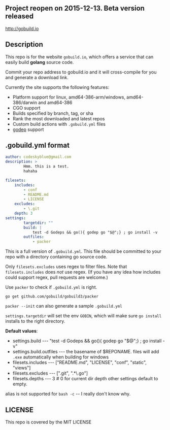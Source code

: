 ## Project reopen on 2015-12-13. Beta version released

<http://gobuild.io>

## Description
This repo is for the website `gobuild.io`, which offers a service that can easily build **golang** source code.

Commit your repo address to gobuild.io and it will cross-compile for you and generate a download link.

Currently the site supports the following features:

* Platform support for linux, amd64-386-arm/windows, amd64-386/darwin and amd64-386
* CGO support
* Builds specified by branch, tag, or sha
* Rank the most downloaded and latest repos
* Custom build actions with `.gobuild.yml` files
* [godep](https://github.com/tools/godep) support

## .gobuild.yml format

```yaml
author: codeskyblue@gmail.com
description: >
        Hmm. this is a test.
        hahaha

filesets:
    includes:
        - conf
        - README.md
        - LICENSE
    excludes:
        - \.git
	depth: 3
settings:
        targetdir: ""
        build: |
			test -d Godeps && go(){ godep go "$@";} ; go install -v
        outfiles:
            - packer
```
This is a full version of `.gobuild.yml`. This file should be committed to your repo with a directory containing go source code.

Only `filesets.excludes` uses regex to filter files. Note that `filesets.includes` does *not* use regex.
(If you have any idea how includes could support regex, pull requests are welcome.)

Use `packer` to check if `.gobuild.yml` is right.

	go get github.com/gobuild/gobuild3/packer

`packer --init` can also generate a sample `.gobuild.yml`

`settings.targetdir` will set the env `GOBIN`, which will make sure `go install` installs to the right directory.

**Default values**:

* settings.build --- "test -d Godeps && go(){ godep go "$@";} ; go install -v"
* settings.build.outfiles --- the basename of $REPONAME. files will add `.exe` automatically when building for windows
* filesets.includes --- ["README.md", "LICENSE", "conf", "static", "views"]
* filesets.excludes --- ["\.git", ".*\\.go"]
* filesets.depths --- 3  # 0 for current dir depth
other settings default to empty.

alias is not supported for `bash -c` -- I really don't know why.

## LICENSE
This repo is covered by the MIT LICENSE
